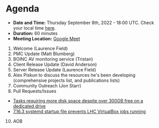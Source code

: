 # Agenda

* **Date and Time:** Thursday September 8th, 2022 - 18:00 UTC.  Check your local time [here](https://www.timeanddate.com/worldclock/converter.html?iso=20220908T180000&p1=791&p2=64&p3=179&p4=1440&p5=136&p6=309).
* **Duration:** 60 minutes
* **Meeting Location:** [Google Meet](https://meet.google.com/pgs-wwfv-gdk)

1. Welcome (Laurence Field) 
2. PMC Update (Matt Blumberg)
3. BOINC AV monitoring service (Tristan)
4. Client Release Update (David Anderson)
5. Server Release Update (Laurence Field) 
6. Alex Piskun to discuss the resources he's been developing (comprehensive projects list, and publications lists)
8. Community Outreach (Jon Starr) 
9. Pull Requests/Issues
  * [Tasks requiring more disk space despite over 300GB free on a dedicated drive](https://github.com/BOINC/boinc/issues/4643#issuecomment-1081507271)
  * [7.16.3 systemd startup file prevents LHC VirtualBox jobs running](https://github.com/BOINC/boinc/issues/3355)
10. AOB


